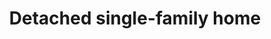 ---
shortName: single-house
title: Detached single-family home
location: C/ San Bartolomé, Nº2, Cas Català
startYear: 2022
endYear: 2023
sponsor: Cappuccino
mainImage: 
  url: /single-house/3_5_batcheditor_fotor
  urlhd: /single-house/3_5_batcheditor_fotor_main
  description: ""
images:
  - url: /single-house/3_1_batcheditor_fotor
    description: ""
  - url: /single-house/3_2_batcheditor_fotor
    description: ""
  - url: /single-house/3_3_batcheditor_fotor
    description: ""
  - url: /single-house/3_4_batcheditor_fotor
    description: ""
  - url: /single-house/3_5_batcheditor_fotor
    description: ""
---